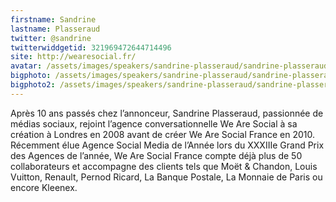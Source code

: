 ```yaml
---
firstname: Sandrine
lastname: Plasseraud
twitter: @sandrine
twitterwiddgetid: 321969472644714496
site: http://wearesocial.fr/
avatar: /assets/images/speakers/sandrine-plasseraud/sandrine-plasseraud1.png
bigphoto: /assets/images/speakers/sandrine-plasseraud/sandrine-plasseraud2.png
bigphoto2: /assets/images/speakers/sandrine-plasseraud/sandrine-plasseraud3.png
---
```


Après 10 ans passés chez l’annonceur, Sandrine Plasseraud, passionnée de médias sociaux, rejoint l’agence conversationnelle We Are Social à sa création à Londres en 2008 avant de créer We Are Social France en 2010. Récemment élue Agence Social Media de l’Année lors du XXXIIIe Grand Prix des Agences de l’année, We Are Social France compte déjà plus de 50 collaborateurs et accompagne des clients tels que Moët & Chandon, Louis Vuitton, Renault, Pernod Ricard, La Banque Postale, La Monnaie de Paris ou encore Kleenex.